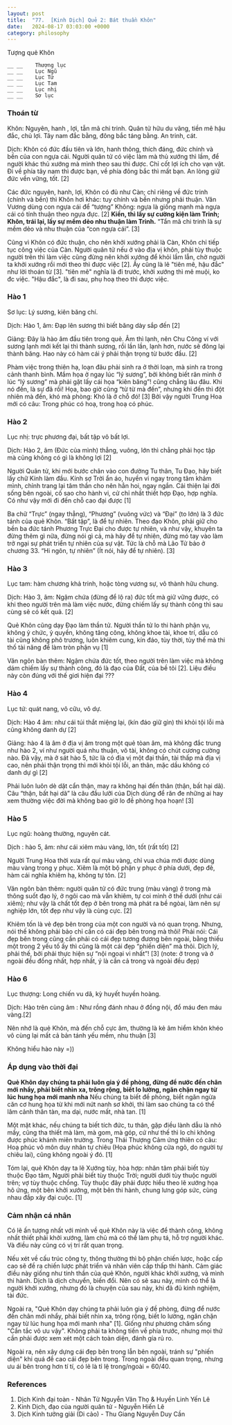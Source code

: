 ```yaml
---
layout: post
title:  "77.  [Kinh Dịch] Quẻ 2: Bát thuần Khôn"
date:   2024-08-17 03:03:00 +0000
category: philosophy
---
```


Tượng quẻ Khôn
```
__ __    Thượng lục
__ __    Lục Ngũ
__ __    Lục Tứ
__ __    Lục Tam
__ __    Lục nhị
__ __    Sơ lục 
```

### Thoán từ 
Khôn: Nguyên, hanh , lợi, tẫn mã chi trinh. Quân tử hữu du vãng, tiền mê hậu đắc,
chủ lợi. Tây nam đắc bằng, đông bắc táng bằng. An trinh, cát.

Dịch: Khôn có đức đầu tiên và lớn, hanh thông, thích đáng, đức chính và bền của
con ngựa cái. Người quân tử có việc làm mà thủ xướng thì lầm, để người khác thủ xướng
mà mình theo sau thì được. Chỉ cốt lợi ích cho vạn vật. Đi về phía tây nam thì được bạn,
về phía đông bắc thì mất bạn. An lòng giữ đức vền vững, tốt. [2] 


Các đức nguyên, hanh, lợi, Khôn có đủ như Càn; chỉ riêng về đức trinh (chính và bền) thì Khôn hơi khác: tuy chính và bền nhưng phải thuận. Văn Vương dùng con ngựa cái để “tượng” Không: ngựa là giống mạnh mà ngựa cái có tính thuận theo ngựa đực. [2] **Kiền, thì lấy sự cường kiện làm Trinh; Khôn, trái lại, lấy sự mềm dẻo nhu thuận làm Trinh.** “Tẩn mã chi
trinh là sự mềm dẻo và nhu thuận của “con ngựa cái”. [3] 

Cũng vì Khôn có đức thuận, cho nên khởi xướng phải là Càn, Khôn chỉ tiếp tục công việc của Càn. Người quân tử nếu ở vào địa vị khôn, phải tùy thuộc người trên thì làm việc cũng đừng nên khởi xướng để khỏi lầm lẫn, chờ người ta khởi xướng rồi mới theo thì được việc [2]. Ấy cũng là lẽ "tiên mê, hậu đắc" như lời thoán từ [3]. "tiên mê" nghĩa là đi trước, khởi xướng thì mê muội, ko đc việc. "Hậu đắc", là đi sau, phụ hoạ theo thì được việc. 

### Hào 1
Sơ lục: Lý sương, kiên băng chí.

Dịch: Hào 1, âm: Đạp lên sương thì biết băng dày sắp đến [2] 

Giảng: Đây là hào âm đầu tiên trong quẻ. Âm thì lạnh, nên Chu Công ví với sương
lạnh mới kết lại thì thành sương, rồi lần lần, lạnh hơn, nước sẽ đông lại thành băng. Hao
này có hàm cái ý phải thận trọng từ bước đầu. [2] 

Phàm việc trong thiên hạ, loạn đâu phải sinh ra ở thời loạn, mà sinh ra trong cảnh thanh bình. Mầm họa ở ngay lúc “lý sương”, bởi không biết răn mình ở lúc “lý sương” mà phải gặt lấy cái họa “kiên băng”! cũng chẳng lâu đâu. Khi nó đến, là sự đã rồi! Họa, bao giờ cũng “từ từ mà đến”, nhưng khi đến thì đột nhiên mà đến, khó mà phòng: Khó là ở chỗ đó! [3] Bởi vậy người Trung Hoa mới có câu: Trong phúc có hoạ, trong hoạ có phúc. 

### Hào 2
Lục nhị: trực phương đại, bất tập vô bất lợi.

Dịch: Hào 2, âm (Đức của mình) thẳng, vuông, lớn thì chẳng phải học tập mà cũng
không có gì là không lợi [2] 

Người Quân tử, khi mới bước chân vào con đường Tu thân, Tu Đạo, hãy biết lấy chữ Kính
làm đầu. Kính sợ Trời ẩn áo, huyền vi ngay trong tâm khảm mình, chỉnh trang lại tâm thần cho nên hẳn hoi, ngay ngắn. Cải thiện lại đời sống bên ngoài, cố sao cho hành vi, cử chỉ nhất thiết hợp Đạo, hợp nghĩa. Có như vậy mới đi đến chỗ cao đại được [1] 

Ba chữ “Trực” (ngay thẳng), “Phương” (vuông vức) và “Đại” (to lớn) là 3 đức tánh của quẻ Khôn. “Bất tập”, là để tự nhiên. Theo đạo Khôn, phải giữ cho bền ba đức tánh Phương Trực Đại cho được tự nhiên, và như vậy, khuyên ta đừng thêm gì nữa, đừng nói gì cả, mà hãy để
tự nhiên, đừng mó tay vào làm trở ngại sự phát triển tự nhiên của sự vật. Tức là chỗ mà Lão Tử bảo ở chương 33. “Hi ngôn, tự nhiên” (Ít nói, hãy để tự nhiên). [3] 

### Hào 3 

Lục tam: hàm chương khả trinh, hoặc tòng vương sự, vô thành hữu chung.

Dịch: Hào 3, âm: Ngậm chứa (đừng để lộ ra) đức tốt mà giữ vững được, có khi theo
người trên mà làm việc nước, đừng chiếm lấy sự thành công thì sau cùng sẽ có kết quả. [2] 

Quẻ Khôn cũng dạy Đạo làm thần tử. Người thần tử lo thi hành phận vụ, không ỷ chức, ỷ
quyền, không tâng công, không khoe tài, khoe trí, dẫu có tài cũng không phô trương, luôn khiêm cung, kín đáo, tùy thời, tùy thế mà thi thố tài năng để làm tròn phận vụ [1]

Văn ngôn bàn thêm: Ngậm chứa đức tốt, theo người trên làm việc mà không dám chiếm lấy sự thành công, đó là đạo của Đất, của bề tôi [2]. Liệu điều này còn đúng với thế giơi hiện đại ???

### Hào 4

Lục tứ: quát nang, vô cữu, vô dự.

Dịch: Hào 4 âm: như cái túi thắt miệng lại, (kín đáo giữ gìn) thì khỏi tội lỗi mà
cũng không danh dự [2] 

Giảng: hào 4 là âm ở địa vị âm trong một quẻ tòan âm, mà không đắc trung như
hào 2, ví như người quá nhu thuận, vô tài, không có chút cương cường nào. Đã vậy, mà ở
sát hào 5, tức là có địa vị một đại thần, tài thấp mà địa vị cao, nên phải thận trọng thì mới khỏi tội lỗi, an thân, mặc dầu không có danh dự gì [2] 

Phải luôn luôn dè dặt cẩn thận, may ra không hại đến thân (thận, bất hại dã). Câu “thận, bất hại dã” là câu đầu lưỡi của Dịch dùng để răn đe những ai hay xem thường việc đời mà không bao giờ lo đề phòng họa hoạn! [3] 

### Hào 5

Lục ngũ: hoàng thường, nguyên cát.

Dịch : hào 5, âm: như cái xiêm màu vàng, lớn, tốt (rất tốt) [2] 

Người Trung Hoa thời xưa rất quí màu vàng, chỉ vua chúa mới được dùng màu vàng trong y phục. Xiêm là một bộ phận y phục ở phía dưới, đẹp đẽ, hàm cái nghĩa khiêm hạ, không tự tôn. [2] 

Văn ngôn bàn thêm: người quân tử có đức trung (màu vàng) ở trong mà thông suốt đạo lý, ở ngôi cao mà vẫn khiêm, tự coi mình ở thế dưới (như cái xiêm); như vậy là chất tốt đẹp ở bên trong mà phát ra bề ngòai, làm nên sự nghiệp lớn, tốt đẹp như vậy là cùng cực. [2] 

Khiêm tốn là vẻ đẹp bên trong của một con người và nó quan trọng. Nhưng, nói thế không phải bảo chỉ cần có cái đẹp bên trong mà thôi! Phải nói: Cái đẹp bên trong cũng cần phải có cái đẹp tương đương bên ngoài, bằng thiếu một trong 2 yếu tố ấy thì cũng là một cái đẹp “phiến diện” mà thôi. Dịch lý, phải thế, bởi phải thực hiện sự “nội ngoại vi nhất”! [3] (note: ở trong và ở ngoài đều đồng nhất, hợp nhất, ý là cần cả trong và ngoài đều đẹp)

### Hào 6

Lục thượng: Long chiến vu dã, kỳ huyết huyền hoàng.

Dịch: Hào trên cùng âm : Như rồng đánh nhau ở đồng nội, đổ máu đen máu vàng.[2] 

Nên nhớ là quẻ Khôn, mà đến chỗ cực âm, thường là kẻ âm hiểm khôn khéo vô cùng lại mất cả bản tánh yếu mềm, nhu thuận [3] 

Không hiểu hào này =)) 

### Áp dụng vào thời đại 

**Quẻ Khôn dạy chúng ta phải luôn gia ý đề phòng, đừng để nước đến chân mới nhẩy, phải biết nhìn xa, trông rộng, biết lo lường, ngăn chặn ngay từ lúc hung họa mới manh nha**  Nếu chúng ta biết đề phòng, biết ngăn ngừa căn cơ hung họa từ khi mới nứt nanh sơ khởi, thì làm sao chúng ta có thể lâm cảnh thân tàn, ma dại, nước mất, nhà tan. [1]

Một mặt khác, nếu chúng ta biết tích đức, tu thân, gặp điều lành dẫu là nhỏ mấy, cũng tha thiết mà làm, mà gom, mà góp, cứ như thế thì lo chi không được phúc khánh miên trường. Trong Thái Thượng Cảm ứng thiên có câu: Hoạ phúc vô môn duy nhân tự chiêu (Họa phúc không cửa ngõ, do người tự chiêu lai), cũng không ngoài ý đó. [1]

Tóm lại, quẻ Khôn dạy ta lẽ Xướng tùy, hòa hợp: nhân tâm phải biết tùy thuộc Đạo tâm, Người phải biết tùy thuộc Trời; người dưới tùy thuộc người trên; vợ tùy thuộc chồng. Tùy thuộc đây phải được hiểu theo lẽ xướng họa hô ứng, một bên khởi xướng, một bên thi hành, chung lưng góp sức, cùng nhau đắp xây đại cuộc. [1]

### Cảm nhận cá nhân 
Có lẽ ấn tượng nhất với mình về quẻ Khôn này là việc để thành công, không nhất thiết phải khởi xướng, làm chủ mà có thể làm phụ tá, hỗ trợ người khác. Và điều này cũng có vị trí rất quan trọng. 

Nếu xét về cấu trúc công ty, thông thường thì bộ phận chiến lược, hoặc cấp cao sẽ đề ra chiến lược phát triển và nhân viên cấp thấp thi hành. Cảm giác điều này giống như tinh thần của quẻ Khôn, người khác khởi xướng, và mình thi hành. Dịch là dịch chuyển, biến đổi. Nên có sẽ sau này, mình có thể là người khởi xướng, nhưng đó là chuyện của sau này, khi đã đủ kinh nghiệm, tài đức. 

Ngoài ra, "Quẻ Khôn dạy chúng ta phải luôn gia ý đề phòng, đừng để nước đến chân mới nhẩy, phải biết nhìn xa, trông rộng, biết lo lường, ngăn chặn ngay từ lúc hung họa mới manh nha" [1]. Giống như phương châm sống "Cẩn tắc vô ưu vậy". Không phải ta không tiến về phía trước, nhưng mọi thứ cần phải được xem xét một cách toàn diện, đánh gía rủ ro. 

Ngoài ra, nên xây dựng cái đẹp bên trong lẫn bên ngoài, tránh sự "phiến diện" khi quá đề cao cái đẹp bên trong. Trong ngoài đều quan trọng, nhưng ưu ái bên trong hơn tí tí, có lẽ là tỉ lệ trong/ngoài = 60/40. 


### References 
1. Dịch Kinh đại toàn - Nhân Tử Nguyễn Văn Thọ & Huyền Linh Yến Lê
2. Kinh Dịch, đạo của người quân tử - Nguyễn Hiến Lê 
3. Dịch Kinh tưởng giải (Di cảo) - Thu Giang Nguyễn Duy Cần  

